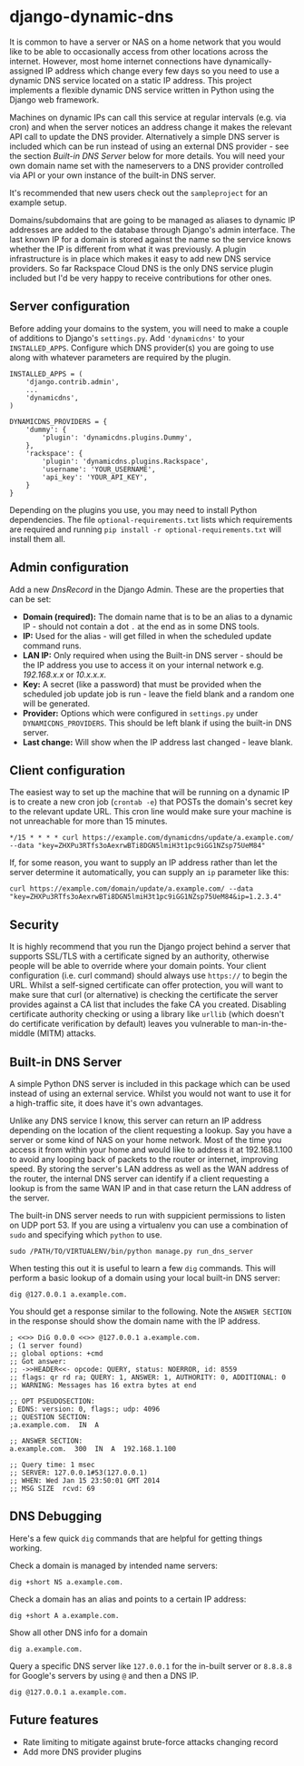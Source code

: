 django-dynamic-dns
==================

It is common to have a server or NAS on a home network that you would like to be able to occasionally access from other locations across the internet. However, most home internet connections have dynamically-assigned IP address which change every few days so you need to use a dynamic DNS service located on a static IP address. This project implements a flexible dynamic DNS service written in Python using the Django web framework.

Machines on dynamic IPs can call this service at regular intervals (e.g. via cron) and when the server notices an address change it makes the relevant API call to update the DNS provider. Alternatively a simple DNS server is included which can be run instead of using an external DNS provider - see the section *Built-in DNS Server* below for more details. You will need your own domain name set with the nameservers to a DNS provider controlled via API or your own instance of the built-in DNS server.

It's recommended that new users check out the `sampleproject` for an example setup.

Domains/subdomains that are going to be managed as aliases to dynamic IP addresses are added to the database through Django's admin interface. The last known IP for a domain is stored against the name so the service knows whether the IP is different from what it was previously. A plugin infrastructure is in place which makes it easy to add new DNS service providers. So far Rackspace Cloud DNS is the only DNS service plugin included but I'd be very happy to receive contributions for other ones.


Server configuration
--------------------

Before adding your domains to the system, you will need to make a couple of additions to Django's `settings.py`. Add `'dynamicdns'` to your `INSTALLED_APPS`. Configure which DNS provider(s) you are going to use along with whatever parameters are required by the plugin.

    INSTALLED_APPS = (
        'django.contrib.admin',
        ...
        'dynamicdns',
    )

    DYNAMICDNS_PROVIDERS = {
        'dummy': {
            'plugin': 'dynamicdns.plugins.Dummy',
        },
        'rackspace': {
            'plugin': 'dynamicdns.plugins.Rackspace',
            'username': 'YOUR_USERNAME',
            'api_key': 'YOUR_API_KEY',
        }
    }

Depending on the plugins you use, you may need to install Python dependencies. The file `optional-requirements.txt` lists which requirements are required and running `pip install -r optional-requirements.txt` will install them all.


Admin configuration
-------------------

Add a new *DnsRecord* in the Django Admin. These are the properties that can be set:
  * **Domain (required):** The domain name that is to be an alias to a dynamic IP - should not contain a dot `.` at the end as in some DNS tools.
  * **IP:** Used for the alias - will get filled in when the scheduled update command runs.
  * **LAN IP:** Only required when using the Built-in DNS server - should be the IP address you use to access it on your internal network e.g. *192.168.x.x* or *10.x.x.x*.
  * **Key:** A secret (like a password) that must be provided when the scheduled job update job is run - leave the field blank and a random one will be generated.
  * **Provider:** Options which were configured in `settings.py` under `DYNAMICDNS_PROVIDERS`. This should be left blank if using the built-in DNS server.
  * **Last change:** Will show when the IP address last changed - leave blank.


Client configuration
--------------------

The easiest way to set up the machine that will be running on a dynamic IP is to create a new cron job (`crontab -e`) that POSTs the domain's secret key to the relevant update URL. This cron line would make sure your machine is not unreachable for more than 15 minutes.

    */15 * * * * curl https://example.com/dynamicdns/update/a.example.com/ --data "key=ZHXPu3RTfs3oAexrwBTi8DGN5lmiH3t1pc9iGG1NZsp75UeM84"

If, for some reason, you want to supply an IP address rather than let the server determine it automatically, you can supply an `ip` parameter like this:

    curl https://example.com/domain/update/a.example.com/ --data "key=ZHXPu3RTfs3oAexrwBTi8DGN5lmiH3t1pc9iGG1NZsp75UeM84&ip=1.2.3.4"


Security
--------

It is highly recommend that you run the Django project behind a server that supports SSL/TLS with a certificate signed by an authority, otherwise people will be able to override where your domain points. Your client configuration (i.e. curl command) should always use `https://` to begin the URL. Whilst a self-signed certificate can offer protection, you will want to make sure that curl (or alternative) is checking the certificate the server provides against a CA list that includes the fake CA you created. Disabling certificate authority checking or using a library like `urllib` (which doesn't do certificate verification by default) leaves you vulnerable to man-in-the-middle (MITM) attacks.


Built-in DNS Server
-------------------

A simple Python DNS server is included in this package which can be used instead of using an external service. Whilst you would not want to use it for a high-traffic site, it does have it's own advantages.

Unlike any DNS service I know, this server can return an IP address depending on the location of the client requesting a lookup. Say you have a server or some kind of NAS on your home network. Most of the time you access it from within your home and would like to address it at 192.168.1.100 to avoid any looping back of packets to the router or internet, improving speed. By storing the server's LAN address as well as the WAN address of the router, the internal DNS server can identify if a client requesting a lookup is from the same WAN IP and in that case return the LAN address of the server.

The built-in DNS server needs to run with suppicient permissions to listen on UDP port 53. If you are using a virtualenv you can use a combination of `sudo` and specifying which `python` to use.

    sudo /PATH/TO/VIRTUALENV/bin/python manage.py run_dns_server

When testing this out it is useful to learn a few `dig` commands. This will perform a basic lookup of a domain using your local built-in DNS server:

    dig @127.0.0.1 a.example.com.

You should get a response similar to the following. Note the `ANSWER SECTION` in the response should show the domain name with the IP address.

    ; <<>> DiG 0.0.0 <<>> @127.0.0.1 a.example.com.
    ; (1 server found)
    ;; global options: +cmd
    ;; Got answer:
    ;; ->>HEADER<<- opcode: QUERY, status: NOERROR, id: 8559
    ;; flags: qr rd ra; QUERY: 1, ANSWER: 1, AUTHORITY: 0, ADDITIONAL: 0
    ;; WARNING: Messages has 16 extra bytes at end

    ;; OPT PSEUDOSECTION:
    ; EDNS: version: 0, flags:; udp: 4096
    ;; QUESTION SECTION:
    ;a.example.com.  IN  A

    ;; ANSWER SECTION:
    a.example.com.  300  IN  A  192.168.1.100

    ;; Query time: 1 msec
    ;; SERVER: 127.0.0.1#53(127.0.0.1)
    ;; WHEN: Wed Jan 15 23:50:01 GMT 2014
    ;; MSG SIZE  rcvd: 69


DNS Debugging
-------------

Here's a few quick `dig` commands that are helpful for getting things working.

Check a domain is managed by intended name servers:

    dig +short NS a.example.com.

Check a domain has an alias and points to a certain IP address:

    dig +short A a.example.com.

Show all other DNS info for a domain

    dig a.example.com.

Query a specific DNS server like `127.0.0.1` for the in-built server or `8.8.8.8` for Google's servers by using `@` and then a DNS IP.

    dig @127.0.0.1 a.example.com.


Future features
---------------

  * Rate limiting to mitigate against brute-force attacks changing record
  * Add more DNS provider plugins
